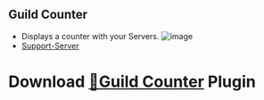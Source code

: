 ## Guild Counter
 - Displays a counter with your Servers.
 ![image](https://user-images.githubusercontent.com/46447572/70374194-61306280-18f0-11ea-9f56-e4100f8f19f1.png)
 - [Support-Server](https://discord.gg/gvA2ree)
# Download [**🔽Guild Counter**](https://betterdiscord.net/ghdl?url=https://raw.githubusercontent.com/Strencher/BetterDiscordStuff/master/Guild-Counter/Guild-counter.plugin.js) Plugin
